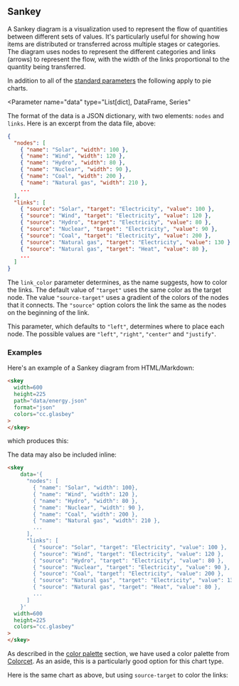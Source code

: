 ## Sankey

A Sankey diagram is a visualization used to represent the flow of
quantities between different sets of values. It's particularly useful
for showing how items are distributed or transferred across multiple
stages or categories. The diagram uses nodes to represent the
different categories and links (arrows) to represent the flow, with
the width of the links proportional to the quantity being transferred.

<Parameters>

In addition to all of the [standard parameters](/charts/#standard-parameters)
the following apply to pie charts.

  <Parameter
      name="data"
      type="List[dict], DataFrame, Series"
  >
<div>

  The format of the data is a JSON dictionary, with two elements:
  `nodes` and `links`. Here is an excerpt from the data file, above:

```json
{
  "nodes": [
    { "name": "Solar", "width": 100 },
    { "name": "Wind", "width": 120 },
    { "name": "Hydro", "width": 80 },
    { "name": "Nuclear", "width": 90 },
    { "name": "Coal", "width": 200 },
    { "name": "Natural gas", "width": 210 },
    ...
  ],
  "links": [
    { "source": "Solar", "target": "Electricity", "value": 100 },
    { "source": "Wind", "target": "Electricity", "value": 120 },
    { "source": "Hydro", "target": "Electricity", "value": 80 },
    { "source": "Nuclear", "target": "Electricity", "value": 90 },
    { "source": "Coal", "target": "Electricity", "value": 200 },
    { "source": "Natural gas", "target": "Electricity", "value": 130 },
    { "source": "Natural gas", "target": "Heat", "value": 80 },
    ...
  ]
}
```

</div>
</Parameter>
<Parameter name="link_color" type="String">

The `link_color` parameter determines, as the name suggests,
how to color the links. The default value of `"target"` uses
the same color as the target node. The value `"source-target"` uses a
gradient of the colors of the nodes that it connects. The
`"source"` option colors the
link the same as the nodes on the beginning of the
link.

</Parameter>
<Parameter name="node_align" type="string">

This parameter, which defaults to `"left"`, determines where
to place each node. The possible values are `"left"`,
`"right"`, `"center"` and `"justify"`.

</Parameter>
</Parameters>

### Examples

Here's an example of a Sankey diagram from HTML/Markdown:

```html
<skey
  width=600
  height=225
  path="data/energy.json"
  format="json"
  colors="cc.glasbey"
>
</skey>
```

which produces this:

<span  class="chart-container" id="skey_0"></span>

The data may also be included inline:

```html
<skey
    data='{
      "nodes": [
        { "name": "Solar", "width": 100},
        { "name": "Wind", "width": 120 },
        { "name": "Hydro", "width": 80 },
        { "name": "Nuclear", "width": 90 },
        { "name": "Coal", "width": 200 },
        { "name": "Natural gas", "width": 210 },
        ...
      ],
      "links": [
        { "source": "Solar", "target": "Electricity", "value": 100 },
        { "source": "Wind", "target": "Electricity", "value": 120 },
        { "source": "Hydro", "target": "Electricity", "value": 80 },
        { "source": "Nuclear", "target": "Electricity", "value": 90 },
        { "source": "Coal", "target": "Electricity", "value": 200 },
        { "source": "Natural gas", "target": "Electricity", "value": 130 },
        { "source": "Natural gas", "target": "Heat", "value": 80 },
        ...
      ]
    }'
  width=600
  height=225
  colors="cc.glasbey"
>
</skey>

```

As described in the [color palette](/color) section, we have used a
color palette from [Colorcet](https://github.com/holoviz/colorcet).
As an aside, this is a particularly good option for this chart type.

Here is the same chart as above, but using `source-target` to color
the links:

<span  class="chart-container" id="skey_1"></span>

<script>
 setTimeout(() => {
  Promise.resolve().then(() => {
  Doodl.skey(
    '#skey_0',
    {
        "nodes": [
            { "name": "Solar", "width": 100, "index": 0 },
            { "name": "Wind", "width": 120, "index": 1 },
            { "name": "Hydro", "width": 80, "index": 2 },
            { "name": "Nuclear", "width": 90, "index": 3 },
            { "name": "Coal", "width": 200, "index": 4 },
            { "name": "Natural gas", "width": 210, "index": 5 },
            { "name": "Oil", "width": 250, "index": 6 },
            { "name": "Electricity", "width": 720, "index": 7 },
            { "name": "Heat", "width": 80, "index": 8 },
            { "name": "Fuel", "width": 250, "index": 9 },
            { "name": "Residential", "width": 210, "index": 10 },
            { "name": "Commercial", "width": 180, "index": 11 },
            { "name": "Industrial", "width": 280, "index": 12 },
            { "name": "Transportation", "width": 200, "index": 13 },
            { "name": "Energy services", "width": 710, "index": 14 },
            { "name": "Losses", "width": 160, "index": 15 }
        ],
        "links": [
            { "source": "Solar", "target": "Electricity", "value": 100 },
            { "source": "Wind", "target": "Electricity", "value": 120 },
            { "source": "Hydro", "target": "Electricity", "value": 80 },
            { "source": "Nuclear", "target": "Electricity", "value": 90 },
            { "source": "Coal", "target": "Electricity", "value": 200 },
            { "source": "Natural gas", "target": "Electricity", "value": 130 },
            { "source": "Natural gas", "target": "Heat", "value": 80 },
            { "source": "Oil", "target": "Fuel", "value": 250 },
            { "source": "Electricity", "target": "Residential", "value": 170 },
            { "source": "Electricity", "target": "Commercial", "value": 160 },
            { "source": "Electricity", "target": "Industrial", "value": 230 },
            { "source": "Heat", "target": "Residential", "value": 40 },
            { "source": "Heat", "target": "Commercial", "value": 20 },
            { "source": "Heat", "target": "Industrial", "value": 20 },
            { "source": "Fuel", "target": "Industrial", "value": 50 },
            { "source": "Fuel", "target": "Transportation", "value": 200 },
            { "source": "Residential", "target": "Energy services", "value": 180 },
            { "source": "Residential", "target": "Losses", "value": 30 },
            { "source": "Residential", "target": "Energy services", "value": 150 },
            { "source": "Commercial", "target": "Losses", "value": 30 },
            { "source": "Industrial", "target": "Energy services", "value": 230 },
            { "source": "Industrial", "target": "Losses", "value": 50 },
            { "source": "Transportation", "target": "Energy services", "value": 150 },
            { "source": "Transportation", "target": "Losses", "value": 50 }
        ]
    },
    {
      'width': 600,
      'height': 225
    },{},
    ['#F67088', '#F77732', '#CE8F31', '#B29B31', '#96A331', '#6BAC31', '#32B165', '#34AE8D', '#35ACA4', '#37AAB7', '#38A7D0', '#5A9EF4', '#A38CF4', '#D673F4', '#F461DD', '#F56AB4'],
    "target","right");
  Doodl.skey(
    '#skey_1',
    {
        "nodes": [
            { "name": "Solar", "width": 100, "index": 0 },
            { "name": "Wind", "width": 120, "index": 1 },
            { "name": "Hydro", "width": 80, "index": 2 },
            { "name": "Nuclear", "width": 90, "index": 3 },
            { "name": "Coal", "width": 200, "index": 4 },
            { "name": "Natural gas", "width": 210, "index": 5 },
            { "name": "Oil", "width": 250, "index": 6 },
            { "name": "Electricity", "width": 720, "index": 7 },
            { "name": "Heat", "width": 80, "index": 8 },
            { "name": "Fuel", "width": 250, "index": 9 },
            { "name": "Residential", "width": 210, "index": 10 },
            { "name": "Commercial", "width": 180, "index": 11 },
            { "name": "Industrial", "width": 280, "index": 12 },
            { "name": "Transportation", "width": 200, "index": 13 },
            { "name": "Energy services", "width": 710, "index": 14 },
            { "name": "Losses", "width": 160, "index": 15 }
        ],
        "links": [
            { "source": "Solar", "target": "Electricity", "value": 100 },
            { "source": "Wind", "target": "Electricity", "value": 120 },
            { "source": "Hydro", "target": "Electricity", "value": 80 },
            { "source": "Nuclear", "target": "Electricity", "value": 90 },
            { "source": "Coal", "target": "Electricity", "value": 200 },
            { "source": "Natural gas", "target": "Electricity", "value": 130 },
            { "source": "Natural gas", "target": "Heat", "value": 80 },
            { "source": "Oil", "target": "Fuel", "value": 250 },
            { "source": "Electricity", "target": "Residential", "value": 170 },
            { "source": "Electricity", "target": "Commercial", "value": 160 },
            { "source": "Electricity", "target": "Industrial", "value": 230 },
            { "source": "Heat", "target": "Residential", "value": 40 },
            { "source": "Heat", "target": "Commercial", "value": 20 },
            { "source": "Heat", "target": "Industrial", "value": 20 },
            { "source": "Fuel", "target": "Industrial", "value": 50 },
            { "source": "Fuel", "target": "Transportation", "value": 200 },
            { "source": "Residential", "target": "Energy services", "value": 180 },
            { "source": "Residential", "target": "Losses", "value": 30 },
            { "source": "Residential", "target": "Energy services", "value": 150 },
            { "source": "Commercial", "target": "Losses", "value": 30 },
            { "source": "Industrial", "target": "Energy services", "value": 230 },
            { "source": "Industrial", "target": "Losses", "value": 50 },
            { "source": "Transportation", "target": "Energy services", "value": 150 },
            { "source": "Transportation", "target": "Losses", "value": 50 }
        ]
    },
    {
      'width': 600,
      'height': 225
    },{},
    ['#F67088', '#F77732', '#CE8F31', '#B29B31', '#96A331', '#6BAC31', '#32B165', '#34AE8D', '#35ACA4', '#37AAB7', '#38A7D0', '#5A9EF4', '#A38CF4', '#D673F4', '#F461DD', '#F56AB4'],
    "source-target","right");
})}, 1000);
</script>
